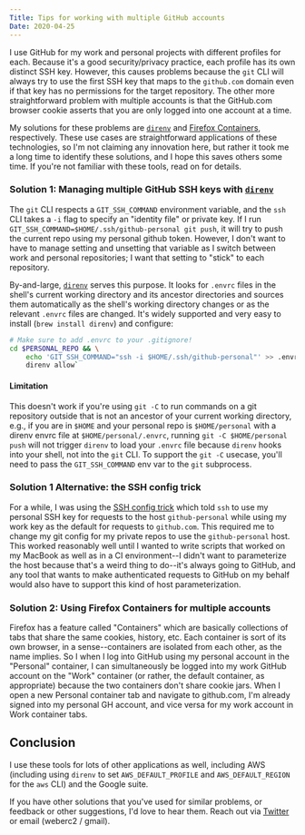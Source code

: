```yaml
---
Title: Tips for working with multiple GitHub accounts
Date: 2020-04-25
---
```


I use GitHub for my work and personal projects with different profiles for
each. Because it's a good security/privacy practice, each profile has its
own distinct SSH key. However, this causes problems because the `git` CLI
will always try to use the first SSH key that maps to the `github.com`
domain even if that key has no permissions for the target repository. The
other more straightforward problem with multiple accounts is that the
GitHub.com browser cookie asserts that you are only logged into one account
at a time.

My solutions for these problems are [`direnv`][0] and [Firefox
Containers][1], respectively. These use cases are straightforward
applications of these technologies, so I'm not claiming any innovation here,
but rather it took me a long time to identify these solutions, and I hope
this saves others some time. If you're not familiar with these tools, read
on for details.

<!-- more -->

<!-- h3 because the site header is h1 and the post title is h2 -->
### Solution 1: Managing multiple GitHub SSH keys with [`direnv`][0]

The `git` CLI respects a `GIT_SSH_COMMAND` environment variable, and the `ssh`
CLI takes a `-i` flag to specify an "identity file" or private key. If I run
`GIT_SSH_COMMAND=$HOME/.ssh/github-personal git push`, it will try to push the
current repo using my personal github token. However, I don't want to have to
manage setting and unsetting that variable as I switch between work and
personal repositories; I want that setting to "stick" to each repository.

By-and-large, [`direnv`][0] serves this purpose. It looks for `.envrc` files
in the shell's current working directory and its ancestor directories and
sources them automatically as the shell's working directory changes or as the
relevant `.envrc` files are changed. It's widely supported and very easy to
install (`brew install direnv`) and configure:

```bash
# Make sure to add .envrc to your .gitignore!
cd $PERSONAL_REPO && \
    echo 'GIT_SSH_COMMAND="ssh -i $HOME/.ssh/github-personal"' >> .envrc && \
    direnv allow`
```

#### Limitation

This doesn't work if you're using `git -C` to run commands on a git repository
outside that is not an ancestor of your current working directory, e.g., if you
are in `$HOME` and your personal repo is `$HOME/personal` with a direnv envrc
file at `$HOME/personal/.envrc`, running `git -C $HOME/personal push` will not
trigger `direnv` to load your `.envrc` file because `direnv` hooks into your
shell, not into the `git` CLI. To support the `git -C` usecase, you'll need to
pass the `GIT_SSH_COMMAND` env var to the `git` subprocess.

### Solution 1 Alternative: the SSH config trick

For a while, I was using the [SSH config trick][2] which told `ssh` to use my
personal SSH key for requests to the host `github-personal` while using my work
key as the default for requests to `github.com`. This required me to change my
git config for my private repos to use the `github-personal` host. This worked
reasonably well until I wanted to write scripts that worked on my MacBook as
well as in a CI environment--I didn't want to parameterize the host because
that's a weird thing to do--it's always going to GitHub, and any tool that
wants to make authenticated requests to GitHub on my behalf would also have to
support this kind of host parameterization.

### Solution 2: Using Firefox Containers for multiple accounts

Firefox has a feature called "Containers" which are basically collections of
tabs that share the same cookies, history, etc. Each container is sort of its
own browser, in a sense--containers are isolated from each other, as the name
implies. So I when I log into GitHub using my personal account in the
"Personal" container, I can simultaneously be logged into my work GitHub
account on the "Work" container (or rather, the default container, as
appropriate) because the two containers don't share cookie jars. When I open a
new Personal container tab and navigate to github.com, I'm already signed into
my personal GH account, and vice versa for my work account in Work container
tabs.

## Conclusion

I use these tools for lots of other applications as well, including AWS
(including using `direnv` to set `AWS_DEFAULT_PROFILE` and
`AWS_DEFAULT_REGION` for the `aws` CLI) and the Google suite.

If you have other solutions that you've used for similar problems, or feedback
or other suggestions, I'd love to hear them. Reach out via
[Twitter](https://twitter.com/weberc2) or email (weberc2 / gmail).


[0]: https://direnv.net/
[1]: https://support.mozilla.org/en-US/kb/containers
[2]: https://gist.github.com/oanhnn/80a89405ab9023894df7